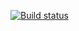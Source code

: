 [![Build status](https://ci.appveyor.com/api/projects/status/92gl8fyqb1dtjesx?svg=true)](https://ci.appveyor.com/project/VProtcay/selenium)
